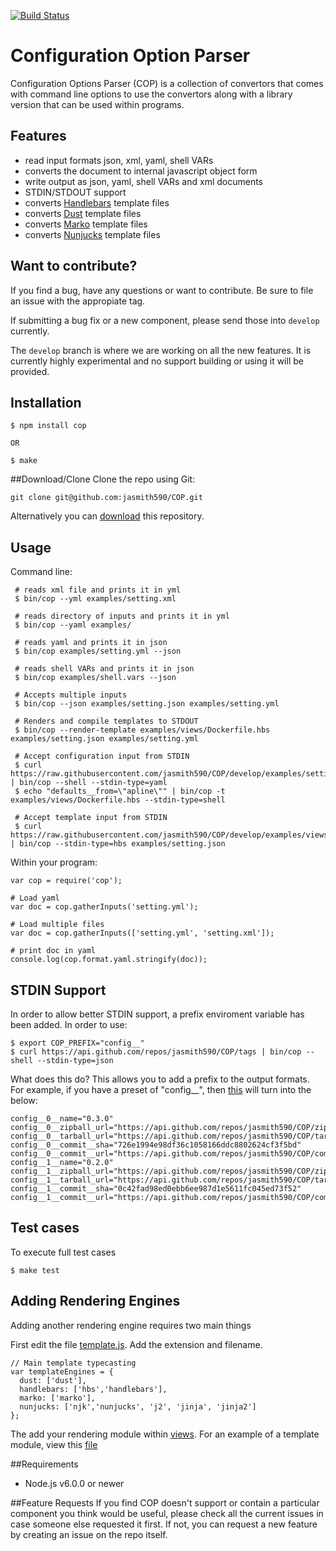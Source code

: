 [![Build Status](https://travis-ci.org/jasmith590/COP.svg?branch=develop)](https://travis-ci.org/jasmith590/COP)

# Configuration Option Parser

Configuration Options Parser (COP) is a collection of convertors that comes with command line options to use the convertors along with a library version that can be used within programs.

## Features
  * read input formats json, xml, yaml, shell VARs
  * converts the document to internal javascript object form
  * write output as json, yaml, shell VARs and xml documents
  * STDIN/STDOUT support
  * converts [Handlebars](http://handlebarsjs.com/) template files
  * converts [Dust](http://www.dustjs.com/) template files
  * converts [Marko](http://markojs.com/) template files
  * converts [Nunjucks](https://mozilla.github.io/nunjucks/) template files

## Want to contribute?
If you find a bug, have any questions or want to contribute. Be sure to file an issue with the appropiate tag.

If submitting a bug fix or a new component, please send those into ```develop``` currently.

The ```develop``` branch is where we are working on all the new features. It is currently highly experimental and no support building or using it will be provided.

## Installation

    $ npm install cop

    OR

    $ make

##Download/Clone
Clone the repo using Git:

```git clone git@github.com:jasmith590/COP.git```

Alternatively you can [download](https://github.com/jasmith590/COP/archive/develop.zip) this repository.


## Usage

Command line:

     # reads xml file and prints it in yml
     $ bin/cop --yml examples/setting.xml

     # reads directory of inputs and prints it in yml
     $ bin/cop --yaml examples/

     # reads yaml and prints it in json
     $ bin/cop examples/setting.yml --json

     # reads shell VARs and prints it in json
     $ bin/cop examples/shell.vars --json

     # Accepts multiple inputs
     $ bin/cop --json examples/setting.json examples/setting.yml

     # Renders and compile templates to STDOUT
     $ bin/cop --render-template examples/views/Dockerfile.hbs examples/setting.json examples/setting.yml

     # Accept configuration input from STDIN
     $ curl https://raw.githubusercontent.com/jasmith590/COP/develop/examples/setting.yml | bin/cop --shell --stdin-type=yaml
     $ echo "defaults__from=\"apline\"" | bin/cop -t examples/views/Dockerfile.hbs --stdin-type=shell

     # Accept template input from STDIN
     $ curl https://raw.githubusercontent.com/jasmith590/COP/develop/examples/views/Dockerfile.hbs | bin/cop --stdin-type=hbs examples/setting.json

Within your program:

    var cop = require('cop');

    # Load yaml
    var doc = cop.gatherInputs('setting.yml');

    # Load multiple files
    var doc = cop.gatherInputs(['setting.yml', 'setting.xml']);

    # print doc in yaml
    console.log(cop.format.yaml.stringify(doc));

## STDIN Support
In order to allow better STDIN support, a prefix enviroment variable has been added. In order to use:

    $ export COP_PREFIX="config__"
    $ curl https://api.github.com/repos/jasmith590/COP/tags | bin/cop --shell --stdin-type=json

What does this do? This allows you to add a prefix to the output formats. For example, if you have a preset of "config__", then [this](https://api.github.com/repos/jasmith590/COP/tags) will turn into the below:

```
config__0__name="0.3.0"
config__0__zipball_url="https://api.github.com/repos/jasmith590/COP/zipball/0.3.0"
config__0__tarball_url="https://api.github.com/repos/jasmith590/COP/tarball/0.3.0"
config__0__commit__sha="726e1994e98df36c1058166ddc8802624cf3f5bd"
config__0__commit__url="https://api.github.com/repos/jasmith590/COP/commits/726e1994e98df36c1058166ddc8802624cf3f5bd"
config__1__name="0.2.0"
config__1__zipball_url="https://api.github.com/repos/jasmith590/COP/zipball/0.2.0"
config__1__tarball_url="https://api.github.com/repos/jasmith590/COP/tarball/0.2.0"
config__1__commit__sha="0c42fad98ed0ebb6ee987d1e5611fc045ed73f52"
config__1__commit__url="https://api.github.com/repos/jasmith590/COP/commits/0c42fad98ed0ebb6ee987d1e5611fc045ed73f52"
```

## Test cases
To execute full test cases

    $ make test


## Adding Rendering Engines
Adding another rendering engine requires two main things

First edit the file [template.js](/lib/template.js). Add the extension and filename.

```
// Main template typecasting
var templateEngines = {
  dust: ['dust'],
  handlebars: ['hbs','handlebars'],
  marko: ['marko'],
  nunjucks: ['njk','nunjucks', 'j2', 'jinja', 'jinja2']
};
```

The add your rendering module within [views](/lib/views/). For an example of a template module, view this [file](/lib/views/handlebars.js)


##Requirements
 * Node.js v6.0.0 or newer

##Feature Requests
If you find COP doesn't support or contain a particular component you think would be useful, please check all the current issues in case someone else requested it first. If not, you can request a new feature by creating an issue on the repo itself.
